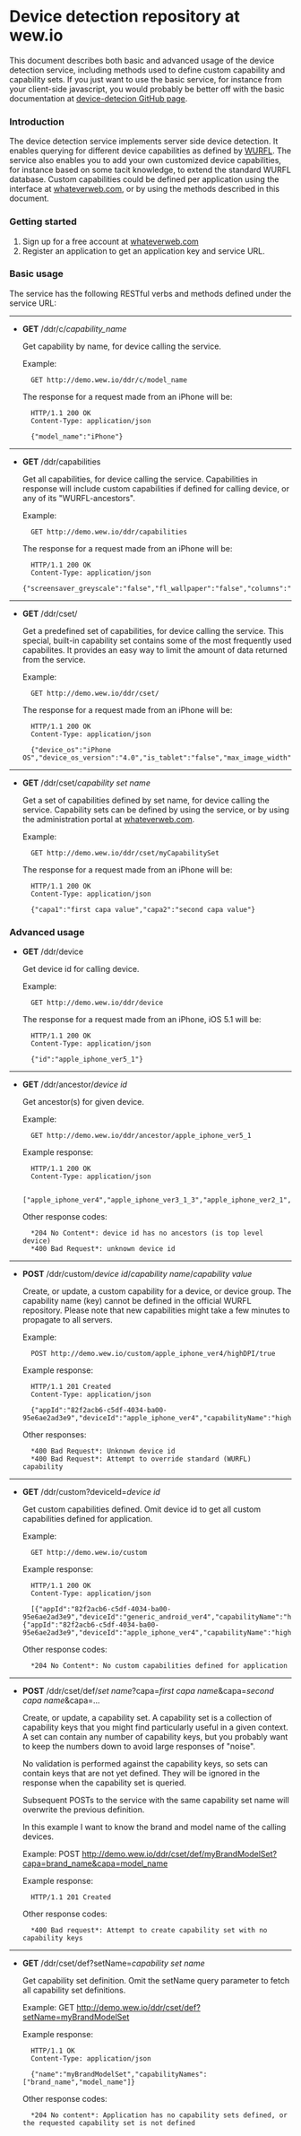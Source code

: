 # Device detection repository at wew.io

This document describes both basic and advanced usage of the device detection service, including methods used to define custom capability and capability sets. If you just want to use the basic service, for instance from your client-side javascript, you would probably be better off with the basic documentation at [device-detecion GitHub page](http://github.com/whateverweb/device-detection).

### Introduction
The device detection service implements server side device detection. It enables querying for different device capabilities as defined by [WURFL](http://wurfl.sourceforge.net).
The service also enables you to add your own customized device capabilities, for instance based on some tacit knowledge, to extend the standard WURFL database. Custom capabilities could be defined per application using the interface at [whateverweb.com](http://whateverweb.com), or by using the methods described in this document.

### Getting started
1. Sign up for a free account at [whateverweb.com](http://whateverweb.com/)
2. Register an application to get an application key and service URL.

### Basic usage

The service has the following RESTful verbs and methods defined under the service URL:

---
* **GET** /ddr/c/*capability_name*

	Get capability by name, for device calling the service.  

	Example:

		GET http://demo.wew.io/ddr/c/model_name

	The response for a request made from an iPhone will be:

    	HTTP/1.1 200 OK
    	Content-Type: application/json
    	
    	{"model_name":"iPhone"}

---
* **GET** /ddr/capabilities

	Get all capabilities, for device calling the service. Capabilities in response will include custom capabilities if defined for calling device, or any of its "WURFL-ancestors".

	Example:

		GET http://demo.wew.io/ddr/capabilities

	The response for a request made from an iPhone will be:

    	HTTP/1.1 200 OK
    	Content-Type: application/json
		{"screensaver_greyscale":"false","fl_wallpaper":"false","columns":"20","mms_xmf":"false","wta_phonebook":"false","viewport_supported":"true","mms_wml":"false","ringtone_directdownload_size_limit":"0","ringtone_xmf":"false",...}

---
* **GET** /ddr/cset/

	Get a predefined set of capabilities, for device calling the service. This special, built-in capability set contains some of the most frequently used capabilites. It provides an easy way to limit the amount of data returned from the service.

	Example:

		GET http://demo.wew.io/ddr/cset/

	The response for a request made from an iPhone will be:

		HTTP/1.1 200 OK
		Content-Type: application/json

		{"device_os":"iPhone OS","device_os_version":"4.0","is_tablet":"false","max_image_width":"320","max_image_height":"480","mobile_browser":"Safari","model_name":"iPhone","brand_name":"Apple"}

---
* **GET** /ddr/cset/*capability set name*

	Get a set of capabilities defined by set name, for device calling the service. Capability sets can be defined by using the service, or by using the administration portal at [whateverweb.com](http://whateverweb.com).

	Example:

		GET http://demo.wew.io/ddr/cset/myCapabilitySet

	The response for a request made from an iPhone will be:

		HTTP/1.1 200 OK
		Content-Type: application/json

		{"capa1":"first capa value","capa2":"second capa value"}

### Advanced usage
* **GET** /ddr/device

	Get device id for calling device.

	Example:

		GET http://demo.wew.io/ddr/device

	The response for a request made from an iPhone, iOS 5.1 will be:

		HTTP/1.1 200 OK
		Content-Type: application/json

		{"id":"apple_iphone_ver5_1"}

---
* **GET** /ddr/ancestor/*device id*

	Get ancestor(s) for given device.

	Example:

		GET http://demo.wew.io/ddr/ancestor/apple_iphone_ver5_1

	Example response:

		HTTP/1.1 200 OK
		Content-Type: application/json

		["apple_iphone_ver4","apple_iphone_ver3_1_3","apple_iphone_ver2_1","apple_iphone_ver2","generic"]

	Other response codes:

		*204 No Content*: device id has no ancestors (is top level device)
		*400 Bad Request*: unknown device id

---
* **POST** /ddr/custom/*device id*/*capability name*/*capability value*

	Create, or update, a custom capability for a device, or device group. The capability name (key) cannot be defined in the official WURFL repository.
	Please note that new capabilities might take a few minutes to propagate to all servers.

	Example:

		POST http://demo.wew.io/custom/apple_iphone_ver4/highDPI/true

	Example response:

		HTTP/1.1 201 Created
		Content-Type: application/json

		{"appId":"82f2acb6-c5df-4034-ba00-95e6ae2ad3e9","deviceId":"apple_iphone_ver4","capabilityName":"highDPI","capabilityValue":"true"}

	Other responses:

		*400 Bad Request*: Unknown device id
		*400 Bad Request*: Attempt to override standard (WURFL) capability

---
* **GET** /ddr/custom?deviceId=*device id*

	Get custom capabilities defined. Omit device id to get all custom capabilities defined for application.

	Example:

		GET http://demo.wew.io/custom

	Example response:

		HTTP/1.1 200 OK
		Content-Type: application/json

		[{"appId":"82f2acb6-c5df-4034-ba00-95e6ae2ad3e9","deviceId":"generic_android_ver4","capabilityName":"highDPI","capabilityValue":"maybe"},{"appId":"82f2acb6-c5df-4034-ba00-95e6ae2ad3e9","deviceId":"apple_iphone_ver4","capabilityName":"highDPI","capabilityValue":"true"}]

	Other response codes:

		*204 No Content*: No custom capabilities defined for application

---
* **POST** /ddr/cset/def/*set name*?capa=*first capa name*&capa=*second capa name*&capa=...

	Create, or update, a capability set. A capability set is a collection of capability keys that you might find particularly useful in a given context. A set can contain any number of capability keys, but you probably want to keep the numbers down to avoid large responses of "noise".

	No validation is performed against the capability keys, so sets can contain keys that are not yet defined. They will be ignored in the response when the capability set is queried.

	Subsequent POSTs to the service with the same capability set name will overwrite the previous definition.

	In this example I want to know the brand and model name of the calling devices.

	Example:
		POST http://demo.wew.io/ddr/cset/def/myBrandModelSet?capa=brand_name&capa=model_name

	Example response:

		HTTP/1.1 201 Created

	Other response codes:

		*400 Bad request*: Attempt to create capability set with no capability keys

---
* **GET** /ddr/cset/def?setName=*capability set name*

	Get capability set definition. Omit the setName query parameter to fetch all capability set definitions.

	Example:
		GET http://demo.wew.io/ddr/cset/def?setName=myBrandModelSet

	Example response:

		HTTP/1.1 OK
		Content-Type: application/json

		{"name":"myBrandModelSet","capabilityNames":["brand_name","model_name"]}

	Other response codes:
	
		*204 No content*: Application has no capability sets defined, or the requested capability set is not defined